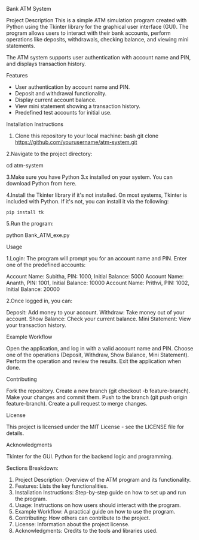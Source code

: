 Bank ATM System

Project Description
This is a simple ATM simulation program created with Python using the Tkinter library for the graphical user interface (GUI). The program allows users to interact with their bank accounts, perform operations like deposits, withdrawals, checking balance, and viewing mini statements.

The ATM system supports user authentication with account name and PIN, and displays transaction history.

Features
- User authentication by account name and PIN.
- Deposit and withdrawal functionality.
- Display current account balance.
- View mini statement showing a transaction history.
- Predefined test accounts for initial use.

Installation Instructions

1. Clone this repository to your local machine:
	bash
   git clone https://github.com/yourusername/atm-system.git

2.Navigate to the project directory:

cd atm-system

3.Make sure you have Python 3.x installed on your system. You can download Python from here.

4.Install the Tkinter library if it's not installed. On most systems, Tkinter is included with Python. If it's not, you can install it via the following:

	pip install tk

5.Run the program:

python Bank_ATM_exe.py

Usage

1.Login: The program will prompt you for an account name and PIN. Enter one of the predefined accounts:

Account Name: Subitha, PIN: 1000, Initial Balance: 5000
Account Name: Ananth, PIN: 1001, Initial Balance: 10000
Account Name: Prithvi, PIN: 1002, Initial Balance: 20000

2.Once logged in, you can:

Deposit: Add money to your account.
Withdraw: Take money out of your account.
Show Balance: Check your current balance.
Mini Statement: View your transaction history.

Example Workflow

Open the application, and log in with a valid account name and PIN.
Choose one of the operations (Deposit, Withdraw, Show Balance, Mini Statement).
Perform the operation and review the results.
Exit the application when done.

Contributing

Fork the repository.
Create a new branch (git checkout -b feature-branch).
Make your changes and commit them.
Push to the branch (git push origin feature-branch).
Create a pull request to merge changes.

License

This project is licensed under the MIT License - see the LICENSE file for details.

Acknowledgments

Tkinter for the GUI.
Python for the backend logic and programming.


Sections Breakdown:

1. Project Description: Overview of the ATM program and its functionality.
2. Features: Lists the key functionalities.
3. Installation Instructions: Step-by-step guide on how to set up and run the program.
4. Usage: Instructions on how users should interact with the program.
5. Example Workflow: A practical guide on how to use the program.
6. Contributing: How others can contribute to the project.
7. License: Information about the project license.
8. Acknowledgments: Credits to the tools and libraries used.

